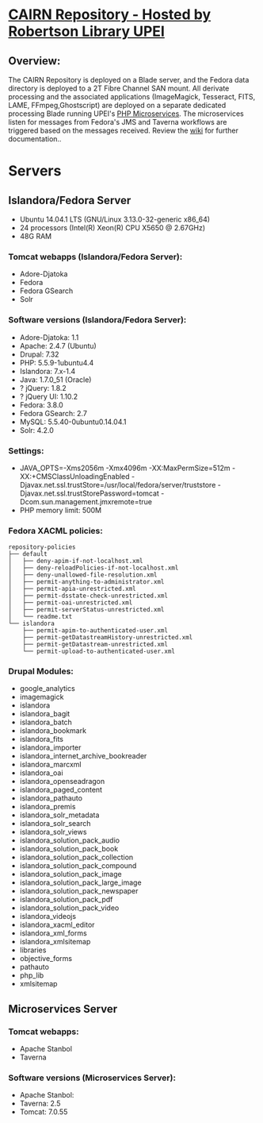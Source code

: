 # [CAIRN Repository - Hosted by Robertson Library UPEI](https://cairnrepo.org)

## Overview:

The CAIRN Repository is deployed on a Blade server, and the Fedora data directory is deployed to a 2T Fibre Channel SAN mount.  All derivate processing and the associated applications (ImageMagick, Tesseract, FITS, LAME, FFmpeg,Ghostscript) are deployed on a separate dedicated processing Blade running UPEI's [PHP Microservices](https://github.com/roblib/php_listeners). The microservices listen for messages from Fedora's JMS and Taverna workflows are triggered based on the messages received. Review the [wiki](https://github.com/roblib/php_listeners/wiki) for further documentation..

# Servers

## Islandora/Fedora Server

* Ubuntu 14.04.1 LTS (GNU/Linux 3.13.0-32-generic x86_64)
* 24 processors (Intel(R) Xeon(R) CPU X5650  @ 2.67GHz)
* 48G RAM

### Tomcat webapps (Islandora/Fedora Server):

* Adore-Djatoka
* Fedora
* Fedora GSearch
* Solr

### Software versions (Islandora/Fedora Server):

* Adore-Djatoka: 1.1
* Apache: 2.4.7 (Ubuntu)
* Drupal: 7.32
* PHP: 5.5.9-1ubuntu4.4
* Islandora: 7.x-1.4
* Java: 1.7.0_51 (Oracle)
* ? jQuery: 1.8.2
* ? jQuery UI: 1.10.2
* Fedora: 3.8.0
* Fedora GSearch: 2.7
* MySQL: 5.5.40-0ubuntu0.14.04.1
* Solr: 4.2.0 

### Settings:

* JAVA_OPTS=-Xms2056m -Xmx4096m -XX:MaxPermSize=512m -XX:+CMSClassUnloadingEnabled -Djavax.net.ssl.trustStore=/usr/local/fedora/server/truststore -Djavax.net.ssl.trustStorePassword=tomcat -Dcom.sun.management.jmxremote=true
* PHP memory limit: 500M

### Fedora XACML policies:

```
repository-policies
├── default
│   ├── deny-apim-if-not-localhost.xml
│   ├── deny-reloadPolicies-if-not-localhost.xml
│   ├── deny-unallowed-file-resolution.xml
│   ├── permit-anything-to-administrator.xml
│   ├── permit-apia-unrestricted.xml
│   ├── permit-dsstate-check-unrestricted.xml
│   ├── permit-oai-unrestricted.xml
│   ├── permit-serverStatus-unrestricted.xml
│   └── readme.txt
└── islandora
    ├── permit-apim-to-authenticated-user.xml
    ├── permit-getDatastreamHistory-unrestricted.xml
    ├── permit-getDatastream-unrestricted.xml
    └── permit-upload-to-authenticated-user.xml
```

### Drupal Modules:

* google_analytics
* imagemagick
* islandora
* islandora_bagit
* islandora_batch
* islandora_bookmark
* islandora_fits
* islandora_importer
* islandora_internet_archive_bookreader
* islandora_marcxml
* islandora_oai
* islandora_openseadragon
* islandora_paged_content
* islandora_pathauto
* islandora_premis
* islandora_solr_metadata
* islandora_solr_search
* islandora_solr_views
* islandora_solution_pack_audio
* islandora_solution_pack_book
* islandora_solution_pack_collection
* islandora_solution_pack_compound
* islandora_solution_pack_image
* islandora_solution_pack_large_image
* islandora_solution_pack_newspaper
* islandora_solution_pack_pdf
* islandora_solution_pack_video
* islandora_videojs
* islandora_xacml_editor
* islandora_xml_forms
* islandora_xmlsitemap
* libraries
* objective_forms
* pathauto
* php_lib
* xmlsitemap

## Microservices Server

### Tomcat webapps:

* Apache Stanbol
* Taverna

### Software versions (Microservices Server):

* Apache Stanbol: 
* Taverna: 2.5
* Tomcat: 7.0.55

